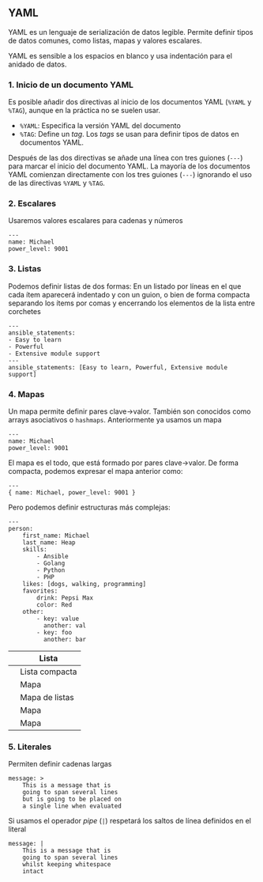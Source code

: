 ##  YAML

YAML es un lenguaje de serialización de datos legible. Permite  definir tipos de datos comunes, como listas, mapas y valores escalares.

YAML es sensible a los espacios en blanco y usa indentación para el anidado de datos.

### 1. Inicio de un documento YAML

Es posible añadir dos directivas al inicio de los documentos YAML (`%YAML` y `%TAG`), aunque en la práctica no se suelen usar.

- `%YAML`: Especifica la versión YAML del documento
- `%TAG`: Define un *tag*. Los *tags* se usan para definir tipos de datos en documentos YAML.

Después de las dos directivas se añade una línea con tres guiones (`---`) para marcar el inicio del documento YAML. La mayoría de los documentos YAML comienzan directamente con los tres guiones (`---`) ignorando el uso de las directivas `%YAML` y `%TAG`.

### 2. Escalares

Usaremos valores escalares para cadenas y números

```
---
name: Michael
power_level: 9001
```

### 3. Listas

Podemos definir listas de dos formas: En un listado por líneas en el  que cada ítem aparecerá indentado y con un guion, o bien de forma  compacta separando los ítems por comas y encerrando los elementos de la  lista entre corchetes

```
---
ansible_statements:
- Easy to learn
- Powerful
- Extensive module support
---
ansible_statements: [Easy to learn, Powerful, Extensive module support]
```

### 4. Mapas

Un mapa permite definir pares clave→valor. También son conocidos como arrays asociativos o `hashmaps`. Anteriormente ya usamos un mapa

```
---
name: Michael
power_level: 9001
```

El mapa es el todo, que está formado por pares clave→valor. De forma compacta, podemos expresar el mapa anterior como:

```
---
{ name: Michael, power_level: 9001 }
```

Pero podemos definir estructuras más complejas:

```
---
person:
    first_name: Michael
    last_name: Heap
    skills: 
        - Ansible
        - Golang
        - Python
        - PHP
    likes: [dogs, walking, programming] 
    favorites: 
        drink: Pepsi Max
        color: Red
    other: 
        - key: value 
          another: val
        - key: foo
          another: bar 
```

|      | Lista          |
| ---- | -------------- |
|      | Lista compacta |
|      | Mapa           |
|      | Mapa de listas |
|      | Mapa           |
|      | Mapa           |

### 5. Literales

Permiten definir cadenas largas

```
message: >
    This is a message that is
    going to span several lines
    but is going to be placed on
    a single line when evaluated
```

Si usamos el operador *pipe* (`|`) respetará los saltos de línea definidos en el literal

```
message: |
    This is a message that is
    going to span several lines
    whilst keeping whitespace
    intact
```